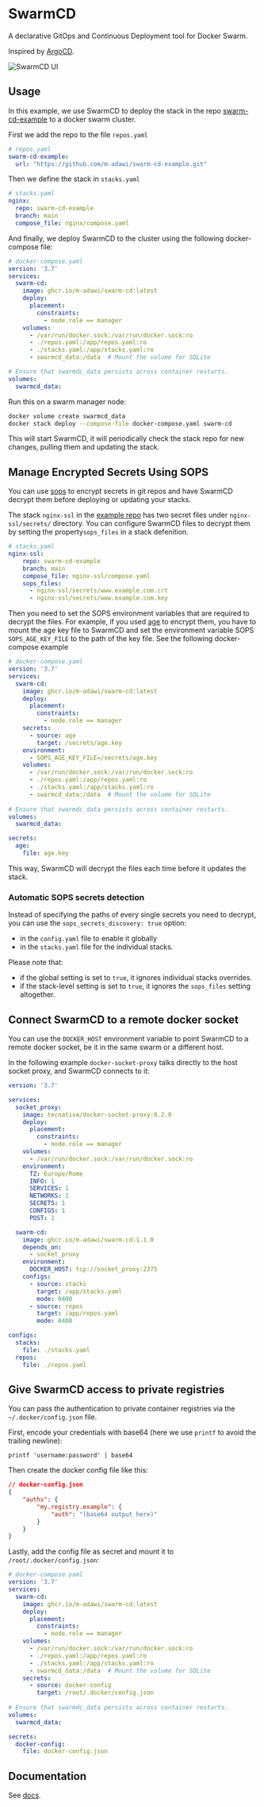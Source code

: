 # SwarmCD

A declarative GitOps and Continuous Deployment tool for Docker Swarm.

Inspired by [ArgoCD](https://argo-cd.readthedocs.io/en/stable/).

![SwarmCD UI](assets/ui.png)

## Usage

In this example, we use SwarmCD to deploy the stack in the repo
[swarm-cd-example](https://github.com/m-adawi/swarm-cd-example) to a docker swarm cluster.

First we add the repo to the file `repos.yaml`

```yaml
# repos.yaml
swarm-cd-example:
  url: "https://github.com/m-adawi/swarm-cd-example.git"
```

Then we define the stack in `stacks.yaml`

```yaml
# stacks.yaml
nginx:
  repo: swarm-cd-example
  branch: main
  compose_file: nginx/compose.yaml
```

And finally, we deploy SwarmCD to the cluster
using the following docker-compose file:

```yaml
# docker-compose.yaml
version: '3.7'
services:
  swarm-cd:
    image: ghcr.io/m-adawi/swarm-cd:latest
    deploy:
      placement:
        constraints:
          - node.role == manager
    volumes:
      - /var/run/docker.sock:/var/run/docker.sock:ro
      - ./repos.yaml:/app/repos.yaml:ro
      - ./stacks.yaml:/app/stacks.yaml:ro
      - swarmcd_data:/data  # Mount the volume for SQLite

# Ensure that swarmdc_data persists across container restarts.
volumes:
  swarmcd_data:
```

Run this on a swarm manager node:

```bash
docker volume create swarmcd_data
docker stack deploy --compose-file docker-compose.yaml swarm-cd
```

This will start SwarmCD, it will periodically check the stack repo
for new changes, pulling them and updating the stack.

## Manage Encrypted Secrets Using SOPS

You can use [sops](https://github.com/getsops/sops) to encrypt secrets in git repos and
have SwarmCD decrypt them before deploying or updating your stacks.

The stack `nginx-ssl` in the
[example repo](https://github.com/m-adawi/swarm-cd-example)
has two secret files under `nginx-ssl/secrets/` directory.
You can configure SwarmCD files to decrypt them by
setting the property`sops_files` in a stack defenition.

```yaml
# stacks.yaml
nginx-ssl:
    repo: swarm-cd-example
    branch: main
    compose_file: nginx-ssl/compose.yaml
    sops_files: 
      - nginx-ssl/secrets/www.example.com.crt
      - nginx-ssl/secrets/www.example.com.key
```

Then you need to set the SOPS environment variables that are required
to decrypt the files.
For example, if you used [age](https://github.com/FiloSottile/age)
to encrypt them, you have to mount the age key file to SwarmCD
and set the environment variable SOPS `SOPS_AGE_KEY_FILE`
to the path of the key file. See the following docker-compose example

```yaml
# docker-compose.yaml
version: '3.7'
services:
  swarm-cd:
    image: ghcr.io/m-adawi/swarm-cd:latest
    deploy:
      placement:
        constraints:
          - node.role == manager
    secrets:
      - source: age
        target: /secrets/age.key
    environment:
      - SOPS_AGE_KEY_FILE=/secrets/age.key
    volumes:
      - /var/run/docker.sock:/var/run/docker.sock:ro
      - ./repos.yaml:/app/repos.yaml:ro
      - ./stacks.yaml:/app/stacks.yaml:ro
      - swarmcd_data:/data  # Mount the volume for SQLite
        
# Ensure that swarmdc_data persists across container restarts.
volumes:
  swarmcd_data:

secrets:
  age:
    file: age.key
```

This way, SwarmCD will decrypt the files each time before it updates
the stack.

### Automatic SOPS secrets detection

Instead of specifying the paths of every single secrets you need to decrypt,
you can use the `sops_secrets_discovery: true` option:

- in the `config.yaml` file to enable it globally
- in the `stacks.yaml` file for the individual stacks.

Please note that:

- if the global setting is set to `true`, it ignores individual stacks overrides.
- if the stack-level setting is set to `true`, it ignores the `sops_files` setting altogether.

## Connect SwarmCD to a remote docker socket

You can use the `DOCKER_HOST` environment variable to point SwarmCD to a remote docker socket,
be it in the same swarm or a different host.

In the following example `docker-socket-proxy` talks directly to the host socket proxy,
and SwarmCD connects to it:

```yaml
version: '3.7'

services:
  socket_proxy:
    image: tecnativa/docker-socket-proxy:0.2.0
    deploy:
      placement:
        constraints: 
          - node.role == manager
    volumes: 
      - /var/run/docker.sock:/var/run/docker.sock:ro
    environment:
      TZ: Europe/Rome
      INFO: 1
      SERVICES: 1
      NETWORKS: 1
      SECRETS: 1
      CONFIGS: 1
      POST: 1

  swarm-cd:
    image: ghcr.io/m-adawi/swarm-cd:1.1.0
    depends_on:
      - socket_proxy
    environment:
      DOCKER_HOST: tcp://socket_proxy:2375
    configs:
      - source: stacks
        target: /app/stacks.yaml
        mode: 0400
      - source: repos
        target: /app/repos.yaml
        mode: 0400

configs:
  stacks:
    file: ./stacks.yaml
  repos:
    file: ./repos.yaml
```

## Give SwarmCD access to private registries

You can pass the authentication to private container registries via the `~/.docker/config.json` file.

First, encode your credentials with base64 (here we use `printf` to avoid the trailing newline):

```shell
printf 'username:password' | base64
```

Then create the docker config file like this:

```json
// docker-config.json
{
    "auths": {
        "my.registry.example": {
            "auth": "(base64 output here)"
        }
    }
}
```

Lastly, add the config file as secret and mount it to `/root/.docker/config.json`:

```yaml
# docker-compose.yaml
version: '3.7'
services:
  swarm-cd:
    image: ghcr.io/m-adawi/swarm-cd:latest
    deploy:
      placement:
        constraints:
          - node.role == manager
    volumes:
      - /var/run/docker.sock:/var/run/docker.sock:ro
      - ./repos.yaml:/app/repos.yaml:ro
      - ./stacks.yaml:/app/stacks.yaml:ro
      - swarmcd_data:/data  # Mount the volume for SQLite
    secrets:
      - source: docker-config
        target: /root/.docker/config.json
        
# Ensure that swarmdc_data persists across container restarts.
volumes:
  swarmcd_data:

secrets:
  docker-config:
    file: docker-config.json
```

## Documentation

See [docs](https://github.com/m-adawi/swarm-cd/blob/main/docs).

